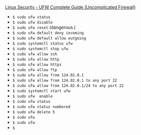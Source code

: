 [Linux Security - UFW Complete Guide (Uncomplicated Firewall)](https://www.youtube.com/watch?v=-CzvPjZ9hp8)

-   `$ sudo ufw status`
-   `$ sudo ufw disable`
-   `$ sudo ufw reset` (dangerous.)
-   `$ sudo ufw default deny incoming`
-   `$ sudo ufw default allow outgoing`
-   `$ sudo systemctl status ufw`
-   `$ sudo systemctl stop ufw`
-   `$ sudo ufw allow ssh`
-   `$ sudo ufw allow http`
-   `$ sudo ufw allow https`
-   `$ sudo ufw allow ftp`
-   `$ sudo ufw allow from 124.02.0.1`
-   `$ sudo ufw allow from 124.02.0.1 to any port 22`
-   `$ sudo ufw allow from 124.02.0.1/24 to any port 22`
-   `$ sudo systemctl start ufw`
-   `$ sudo ufw  enable`
-   `$ sudo ufw status`
-   `$ sudo ufw status numbered`
-   `$ sudo ufw delete 5`
-   `$ sudo ufw `
-   `$ sudo ufw `
-   `$ `
